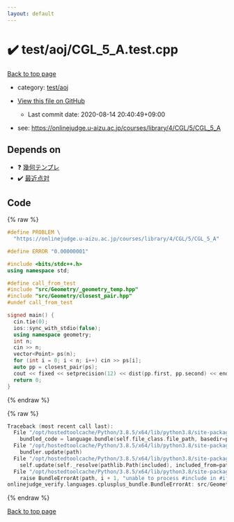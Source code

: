 ```yaml
---
layout: default
---
```


<!-- mathjax config similar to math.stackexchange -->
<script type="text/javascript" async
  src="https://cdnjs.cloudflare.com/ajax/libs/mathjax/2.7.5/MathJax.js?config=TeX-MML-AM_CHTML">
</script>
<script type="text/x-mathjax-config">
  MathJax.Hub.Config({
    TeX: { equationNumbers: { autoNumber: "AMS" }},
    tex2jax: {
      inlineMath: [ ['$','$'] ],
      processEscapes: true
    },
    "HTML-CSS": { matchFontHeight: false },
    displayAlign: "left",
    displayIndent: "2em"
  });
</script>

<script type="text/javascript" src="https://cdnjs.cloudflare.com/ajax/libs/jquery/3.4.1/jquery.min.js"></script>
<script src="https://cdn.jsdelivr.net/npm/jquery-balloon-js@1.1.2/jquery.balloon.min.js" integrity="sha256-ZEYs9VrgAeNuPvs15E39OsyOJaIkXEEt10fzxJ20+2I=" crossorigin="anonymous"></script>
<script type="text/javascript" src="../../../assets/js/copy-button.js"></script>
<link rel="stylesheet" href="../../../assets/css/copy-button.css" />


# :heavy_check_mark: test/aoj/CGL_5_A.test.cpp

<a href="../../../index.html">Back to top page</a>

* category: <a href="../../../index.html#0d0c91c0cca30af9c1c9faef0cf04aa9">test/aoj</a>
* <a href="{{ site.github.repository_url }}/blob/master/test/aoj/CGL_5_A.test.cpp">View this file on GitHub</a>
    - Last commit date: 2020-08-14 20:40:49+09:00


* see: <a href="https://onlinejudge.u-aizu.ac.jp/courses/library/4/CGL/5/CGL_5_A">https://onlinejudge.u-aizu.ac.jp/courses/library/4/CGL/5/CGL_5_A</a>


## Depends on

* :question: <a href="../../../library/src/Geometry/_geometry_temp.hpp.html">幾何テンプレ</a>
* :heavy_check_mark: <a href="../../../library/src/Geometry/closest_pair.hpp.html">最近点対</a>


## Code

<a id="unbundled"></a>
{% raw %}
```cpp
#define PROBLEM \
  "https://onlinejudge.u-aizu.ac.jp/courses/library/4/CGL/5/CGL_5_A"

#define ERROR "0.00000001"

#include <bits/stdc++.h>
using namespace std;

#define call_from_test
#include "src/Geometry/_geometry_temp.hpp"
#include "src/Geometry/closest_pair.hpp"
#undef call_from_test

signed main() {
  cin.tie(0);
  ios::sync_with_stdio(false);
  using namespace geometry;
  int n;
  cin >> n;
  vector<Point> ps(n);
  for (int i = 0; i < n; i++) cin >> ps[i];
  auto pp = closest_pair(ps);
  cout << fixed << setprecision(12) << dist(pp.first, pp.second) << endl;
  return 0;
}
```
{% endraw %}

<a id="bundled"></a>
{% raw %}
```cpp
Traceback (most recent call last):
  File "/opt/hostedtoolcache/Python/3.8.5/x64/lib/python3.8/site-packages/onlinejudge_verify/docs.py", line 349, in write_contents
    bundled_code = language.bundle(self.file_class.file_path, basedir=pathlib.Path.cwd())
  File "/opt/hostedtoolcache/Python/3.8.5/x64/lib/python3.8/site-packages/onlinejudge_verify/languages/cplusplus.py", line 185, in bundle
    bundler.update(path)
  File "/opt/hostedtoolcache/Python/3.8.5/x64/lib/python3.8/site-packages/onlinejudge_verify/languages/cplusplus_bundle.py", line 307, in update
    self.update(self._resolve(pathlib.Path(included), included_from=path))
  File "/opt/hostedtoolcache/Python/3.8.5/x64/lib/python3.8/site-packages/onlinejudge_verify/languages/cplusplus_bundle.py", line 306, in update
    raise BundleErrorAt(path, i + 1, "unable to process #include in #if / #ifdef / #ifndef other than include guards")
onlinejudge_verify.languages.cplusplus_bundle.BundleErrorAt: src/Geometry/closest_pair.hpp: line 11: unable to process #include in #if / #ifdef / #ifndef other than include guards

```
{% endraw %}

<a href="../../../index.html">Back to top page</a>

